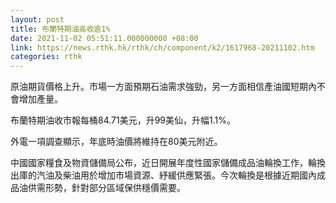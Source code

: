 ```yaml
---
layout: post
title: 布蘭特期油高收逾1%
date: 2021-11-02 05:51:11.000000000 +08:00
link: https://news.rthk.hk/rthk/ch/component/k2/1617968-20211102.htm
categories: rthk
---
```


原油期貨價格上升。市場一方面預期石油需求強勁，另一方面相信產油國短期內不會增加產量。

布蘭特期油收市報每桶84.71美元，升99美仙，升幅1.1%。

外電一項調查顯示，年底時油價將維持在80美元附近。

中國國家糧食及物資儲備局公布，近日開展年度性國家儲備成品油輪換工作，輪換出庫的汽油及柴油用於增加市場資源、紓緩供應緊張。今次輪換是根據近期國內成品油供需形勢，針對部分區域保供穩價需要。
